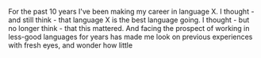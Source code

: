 For the past 10 years I've been making my career in language X. I thought - and still think - that language X is the best language going. I thought - but no longer think - that this mattered. And facing the prospect of working in less-good languages for years has made me look on previous experiences with fresh eyes, and wonder how little 